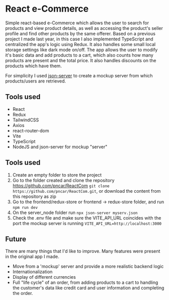 # React e-Commerce
Simple react-based e-Commerce which allows the user to search for products and view product details, as well as accessing the product's seller profile and find other products by the same offerer. Based on a previous project I made last year, in this case I also implemented TypeScript and centralized the app's logic using Redux. It also handles some small local storage settings like dark mode on/off.
The app allows the user to modify it's basic data and add products to a cart, which also counts how many products are present and the total price. It also handles discounts on the products which have them.

For simplicity I used [json-server](https://www.npmjs.com/package/json-server) to create a mockup server from which products/users are retrieved.

## Tools used
- React
- Redux
- TailwindCSS
- Axios
- react-router-dom
- Vite
- TypeScript
- NodeJS and json-server for mockup "server"

## Tools used
1. Create an empty folder to store the project
2. Go to the folder created and clone the repository https://github.com/pncar/ReactCom `git clone https://github.com/pncar/ReactCom.git`, or download the content from this repository as zip
3. Go to the frontend/redux-store or frontend -> redux-store folder, and run `npm run dev`
4. On the server_node folder run `npx json-server myserv.json`
5. Check the .env file and make sure the VITE_API_URL coincides with the port the mockup server is running `VITE_API_URL=http://localhost:3000`

## Future
There are many things that I'd like to improve. Many features were present in the original app I made.
- Move from a 'mockup' server and provide a more realistic backend logic
- Internationalization
- Display of different currencies
- Full "life cycle" of an order, from adding products to a cart to handling the customer's data like credit card and user information and completing the order.

  
